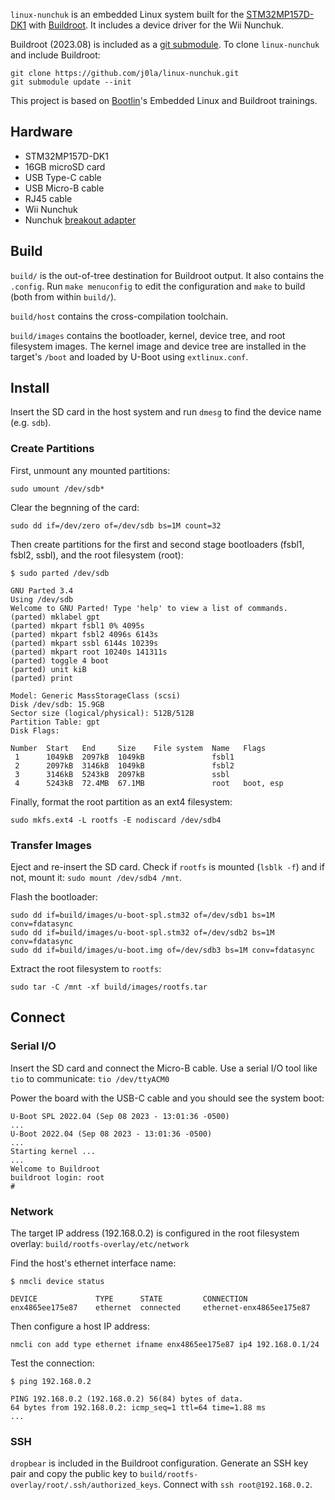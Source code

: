 `linux-nunchuk` is an embedded Linux system built for the [STM32MP157D-DK1][1] with [Buildroot][2]. It includes a device driver for the Wii Nunchuk.

Buildroot (2023.08) is included as a [git submodule][4]. To clone `linux-nunchuk` and include Buildroot:

```
git clone https://github.com/j0la/linux-nunchuk.git
git submodule update --init
```

This project is based on [Bootlin][3]'s Embedded Linux and Buildroot trainings.

## Hardware

- STM32MP157D-DK1
- 16GB microSD card
- USB Type-C cable
- USB Micro-B cable
- RJ45 cable
- Wii Nunchuk
- Nunchuk [breakout adapter][5]

## Build

`build/` is the out-of-tree destination for Buildroot output. It also contains the `.config`. Run `make menuconfig` to edit the configuration and `make` to build (both from within `build/`).

`build/host` contains the cross-compilation toolchain.

`build/images` contains the bootloader, kernel, device tree, and root filesystem images. The kernel image and device tree are installed in the target's `/boot` and loaded by U-Boot using `extlinux.conf`.

## Install

Insert the SD card in the host system and run `dmesg` to find the device name (e.g. `sdb`).

### Create Partitions

First, unmount any mounted partitions:
```
sudo umount /dev/sdb*
```

Clear the begnning of the card:
```
sudo dd if=/dev/zero of=/dev/sdb bs=1M count=32
```

Then create partitions for the first and second stage bootloaders (fsbl1, fsbl2, ssbl), and the root filesystem (root):
```
$ sudo parted /dev/sdb

GNU Parted 3.4
Using /dev/sdb
Welcome to GNU Parted! Type 'help' to view a list of commands.
(parted) mklabel gpt
(parted) mkpart fsbl1 0% 4095s
(parted) mkpart fsbl2 4096s 6143s
(parted) mkpart ssbl 6144s 10239s
(parted) mkpart root 10240s 141311s
(parted) toggle 4 boot
(parted) unit kiB
(parted) print

Model: Generic MassStorageClass (scsi)
Disk /dev/sdb: 15.9GB
Sector size (logical/physical): 512B/512B
Partition Table: gpt
Disk Flags: 

Number  Start   End     Size    File system  Name   Flags
 1      1049kB  2097kB  1049kB               fsbl1
 2      2097kB  3146kB  1049kB               fsbl2
 3      3146kB  5243kB  2097kB               ssbl
 4      5243kB  72.4MB  67.1MB               root   boot, esp
```

Finally, format the root partition as an ext4 filesystem:
```
sudo mkfs.ext4 -L rootfs -E nodiscard /dev/sdb4
```

### Transfer Images

Eject and re-insert the SD card. Check if `rootfs` is mounted (`lsblk -f`) and if not, mount it: `sudo mount /dev/sdb4 /mnt`.

Flash the bootloader:
```
sudo dd if=build/images/u-boot-spl.stm32 of=/dev/sdb1 bs=1M conv=fdatasync
sudo dd if=build/images/u-boot-spl.stm32 of=/dev/sdb2 bs=1M conv=fdatasync
sudo dd if=build/images/u-boot.img of=/dev/sdb3 bs=1M conv=fdatasync
```

Extract the root filesystem to `rootfs`:
```
sudo tar -C /mnt -xf build/images/rootfs.tar
```

## Connect

### Serial I/O

Insert the SD card and connect the Micro-B cable. Use a serial I/O tool like `tio` to communicate: `tio /dev/ttyACM0`

Power the board with the USB-C cable and you should see the system boot:
```
U-Boot SPL 2022.04 (Sep 08 2023 - 13:01:36 -0500)
...
U-Boot 2022.04 (Sep 08 2023 - 13:01:36 -0500)
...
Starting kernel ...
...
Welcome to Buildroot
buildroot login: root
#
```

### Network

The target IP address (192.168.0.2) is configured in the root filesystem overlay: `build/rootfs-overlay/etc/network`

Find the host's ethernet interface name:
```
$ nmcli device status

DEVICE             TYPE      STATE         CONNECTION    
enx4865ee175e87    ethernet  connected     ethernet-enx4865ee175e87
```

Then configure a host IP address:
```
nmcli con add type ethernet ifname enx4865ee175e87 ip4 192.168.0.1/24
```

Test the connection:
```
$ ping 192.168.0.2

PING 192.168.0.2 (192.168.0.2) 56(84) bytes of data.
64 bytes from 192.168.0.2: icmp_seq=1 ttl=64 time=1.88 ms
...
```

### SSH

`dropbear` is included in the Buildroot configuration. Generate an SSH key pair and copy the public key to `build/rootfs-overlay/root/.ssh/authorized_keys`. Connect with `ssh root@192.168.0.2`.


[1]: https://www.st.com/en/evaluation-tools/stm32mp157d-dk1.html
[2]: https://buildroot.org/
[3]: https://bootlin.com/training/
[4]: https://git-scm.com/book/en/v2/Git-Tools-Submodules
[5]: https://www.adafruit.com/product/4836